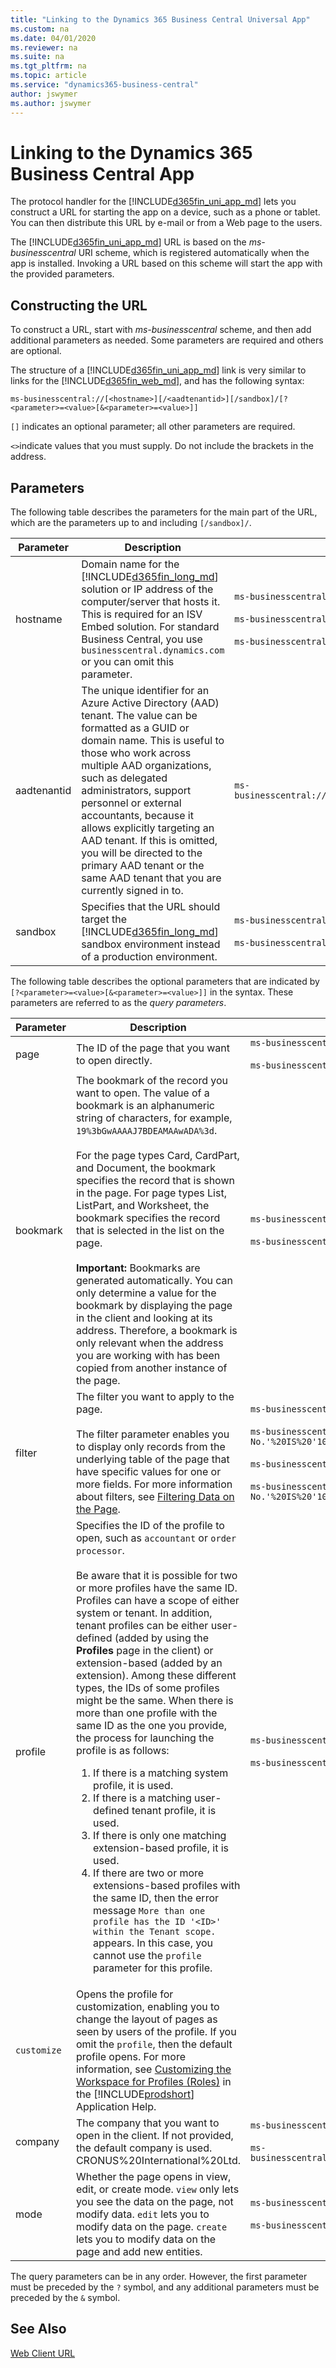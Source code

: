 ```yaml
---
title: "Linking to the Dynamics 365 Business Central Universal App"
ms.custom: na
ms.date: 04/01/2020
ms.reviewer: na
ms.suite: na
ms.tgt_pltfrm: na
ms.topic: article
ms.service: "dynamics365-business-central"
author: jswymer
ms.author: jswymer
---
```

# Linking to the Dynamics 365 Business Central App
The protocol handler for the [!INCLUDE[d365fin_uni_app_md](includes/d365fin_uni_app_md.md)] lets you construct a URL for starting the app on a device, such as a phone or tablet. You can then distribute this URL by e-mail or from a Web page to the users.  
  
The [!INCLUDE[d365fin_uni_app_md](includes/d365fin_uni_app_md.md)] URL is based on the *ms-businesscentral* URI scheme, which is registered automatically when the app is installed. Invoking a URL based on this scheme will start the app with the provided parameters.  
  
## Constructing the URL  
To construct a URL, start with *ms-businesscentral* scheme, and then add additional parameters as needed. Some parameters are required and others are optional. 

<!-- pointing to your [!INCLUDE[navnow](includes/navnow_md.md)] Web server.-->  
  
The structure of a [!INCLUDE[d365fin_uni_app_md](includes/d365fin_uni_app_md.md)] link is very similar to links for the [!INCLUDE[d365fin_web_md](includes/d365fin_web_md.md)], and has the following syntax:  

<!-- 

```
ms-businesscentral://<hostname>[:<port>]
[/<instance>]/[?<parameter>=<value>[&<parameter>=<value>]]
```
-->

```
ms-businesscentral://[<hostname>][/<aadtenantid>][/sandbox]/[?<parameter>=<value>[&<parameter>=<value>]]
```

`[]` indicates an optional parameter; all other parameters are required.

`<>`indicate values that you must supply. Do not include the brackets in the address.

## Parameters
The following table describes the parameters for the main part of the URL, which are the parameters up to and including  <!--`[/<port>]/` `[/<instance>]/`--> `[/sandbox]/`.

|Parameter|Description| Example |
|---------|-----------|---------|
|hostname|Domain name for the [!INCLUDE[d365fin_long_md](includes/d365fin_long_md.md)] solution or IP address of the computer/server that hosts it. This is required for an ISV Embed solution. For standard Business Central, you use `businesscentral.dynamics.com` or you can omit this parameter.| `ms-businesscentral://businesscentral.dynamics.com/`<br /><br />`ms-businesscentral:///`<br /><br />`ms-businesscentral://businesscentral.mysolution.com/`| 
|aadtenantid|The unique identifier for an Azure Active Directory (AAD) tenant. The value can be formatted as a GUID or domain name. This is useful to those who work across multiple AAD organizations, such as delegated administrators, support personnel or external accountants, because it allows explicitly targeting an AAD tenant. If this is omitted, you will be directed to the primary AAD tenant or the same AAD tenant that you are currently signed in to.|`ms-businesscentral://businesscentral.mysolution.com/mysolutionaadtenant.onmicrosoft.com`|
|sandbox|Specifies that the URL should target the [!INCLUDE[d365fin_long_md](includes/d365fin_long_md.md)] sandbox environment instead of a production environment.|`ms-businesscentral:/businesscentral.dynamics.com/sandbox/`<br /><br />`ms-businesscentral://businesscentral.mysolution.com/sandbox/`|  


<!-- 
|hostname|The onprem computer name, domain name or IP address of the computer/server that hosts the [!INCLUDE[d365fin_long_md](includes/d365fin_long_md.md)] solution.| `ms-businesscentral://businesscentral.mysolution.com`<br /><br />`ms-businesscentral://192.168.0.254/`| 
|port|The port number on which your [!INCLUDE[nav_web_server_instance_md](includes/nav_web_server_instance_md.md)] instance [!INCLUDE[d365fin_long_md](includes/d365fin_long_md.md)] solution runs. If not provided, the standard SSL port \(443\) is used.| `ms-businesscentral://businesscentral.mysolution.com:80/`<br /><br />`ms-businesscentral://192.168.0.254:80/`  |
|instance|The <!-  [!INCLUDE[nav_web_server_instance_md](includes/dnav_web_server_instance_md.md)] instance [!INCLUDE[d365fin_long_md](includes/d365fin_long_md.md)] web server that you want to connect to.| `ms-businesscentral://businesscentral.mysolution.com:80/myserverinstance/`<br /><br />`ms-businesscentral://192.168.0.254:80/myserverinstance/`|
|Instance|The [!INCLUDE[nav_web_server_instance_md](includes/nav_web_server_instance_md.md)] instance that you want to connect to.| `dynamicsnav110`|

-->
The following table describes the optional parameters that are indicated by `[?<parameter>=<value>[&<parameter>=<value>]]` in the syntax. These parameters are referred to as the *query parameters*.

|Parameter|Description| Example |
|---------|-----------|---------|  
|page	|The ID of the page that you want to open directly.|`ms-businesscentral:///?page=21`<br /><br />`ms-businesscentral://businesscentral.mysolution.com/?page=21`|
|bookmark|	The bookmark of the record you want to open. The value of a bookmark is an alphanumeric string of characters, for example, `19%3bGwAAAAJ7BDEAMAAwADA%3d`.<br /><br /> For the page types Card, CardPart, and Document, the bookmark specifies the record that is shown in the page. For page types List, ListPart, and Worksheet, the bookmark specifies the record that is selected in the list on the page.<br /><br /> **Important:**  Bookmarks are generated automatically. You can only determine a value for the bookmark by displaying the page in the client and looking at its address. Therefore, a bookmark is only relevant when the address you are working with has been copied from another instance of the page.|`ms-businesscentral:///?bookmark=19%3bGwAAAAJ7BDEAMAAwADA%3d`<br /><br />`ms-businesscentral://businesscentral.mysolution.com/?bookmark=19%3bGwAAAAJ7BDEAMAAwADA%3d`|
|filter	|The filter you want to apply to the page.<br /><br />The filter parameter enables you to display only records from the underlying table of the page that have specific values for one or more fields.	For more information about filters, see [Filtering Data on the Page](devenv-web-client-urls.md#Filtering).|`ms-businesscentral:///?page9305&filter='No.'%20IS%20'1001'`<br /><br />`ms-businesscentral:///?page9305&filter='Sell-to-Customer-No.'%20IS%20'10000'%20AND%20'Location-Code'%20IS%20'BLUE'`<br /><br />`ms-businesscentral://businesscentral.mysolution.com/?page9305&filter='No.'%20IS%20'1001'`<br /><br />`ms-businesscentral://businesscentral.mysolution.com/?page9305&filter='Sell-to-Customer-No.'%20IS%20'10000'%20AND%20'Location-Code'%20IS%20'BLUE'`|
|profile|Specifies the ID of the profile to open, such as `accountant` or `order processor`.<br /><br />Be aware that it is possible for two or more profiles have the same ID. Profiles can have a scope of either system or tenant. In addition, tenant profiles can be either user-defined (added by using the **Profiles** page in the client) or extension-based (added by an extension). Among these different types, the IDs of some profiles might be the same. When there is more than one profile with the same ID as the one you provide, the process for launching the profile is as follows:<ol><li>If there is a matching system profile, it is used.</li><li>If there is a matching user-defined tenant profile, it is used.</li><li>If there is only one matching extension-based profile, it is used.</li><li>If there are two or more extensions-based profiles with the same ID, then the error message `More than one profile has the ID '<ID>' within the Tenant scope.` appears. In this case, you cannot use the `profile` parameter for this profile.</li></ol> |`ms-businesscentral:///?profile=BUSINESS%20%MANAGER`<br /><br />`ms-businesscentral://businesscentral.mysolution.com/?profile=BUSINESS%20%MANAGER`|
|`customize`|Opens the profile for customization, enabling you to change the layout of pages as seen by users of the profile. If you omit the `profile`, then the default profile opens. For more information, see [Customizing the Workspace for Profiles (Roles)](/dynamics365/business-central/ui-personalization-manage)  in the [!INCLUDE[prodshort](includes/prodshort.md)] Application Help.|
|company|The company that you want to open in the client. If not provided, the default company is used. CRONUS%20International%20Ltd.|`ms-businesscentral:///?'company=CRONUS%20International%20Ltd.'`<br /><br />`ms-businesscentral://businesscentral.mysolution.com/?'company=CRONUS%20International%20Ltd.'`|
|mode|Whether the page opens in view, edit, or create mode. `view` only lets you see the data on the page, not modify data. `edit` lets you to modify data on the page. `create` lets you to modify data on the page and add new entities. |`ms-businesscentral:///?page=21&mode=create`<br /><br />`ms-businesscentral://businesscentral.mysolution.com/?page=21&mode=create`|


<!-- 
|tenant	|The ID of the tenant that you want to connect to. If not provided, the default tenant is used.|`ms-businesscentral:///?tenant=mytenant2-1`|
-->

The query parameters can be in any order. However, the first parameter must be preceded by the `?` symbol, and any additional parameters must be preceded by the `&` symbol.

<!-- 
> [!NOTE]  
> It is not possible to specify which client/device type to open up the URL in; the last used client will open up when clicking the URL.
-->

<!-- add for onprem
The URL `ms-businesscentral:///?page=21` or `ms-dynamicsnav:///?page=21` will open the server that you last connected to on the specified page.  -->


<!-- Add this as note in onprem
 
[!IMPORTANT]  
The *ms-businesscentral or ms-dynamicsnav * scheme only translates to a secure server connection. Therefore the [!INCLUDE[nav_tablet](includes/nav_tablet_md.md)] and [!INCLUDE[nav_phone](includes/nav_phone_md.md)] must be exposed through an https connection. For more information, see [How to: Configure SSL to Secure the Connection to Microsoft Dynamics NAV Web Client]. 
-->

<!--   
## Adding a user name to the URL  
 The *ms-businesscentral* scheme also supports sending the user name in the URL for pre-filling the user name. The password must be entered by the user. To send the user name, you must URL encode the value and prefix the server address by using *\<encoded username>@*. Examples are as follows:  

-   *ms-businesscentral://demouser%40mycompany.com@myserver/myinstance/*  
  
-   *ms-businesscentral://user1:@myserver/myinstance/*
  
*ms-businesscentral://demouser%40businesscentral.dynamics.com

*ms-businesscentral://demouser%40businesscentral.mysolution.com@myserver/myinstance/* 

*ms-businesscentral://user1:@myserver/myinstance/*  
  


-   *ms-dynamicsnav://demouser%40mycompany.com@myserver/myinstance/*  
  
-   *ms-dynamicsnav://user1:@myserver/myinstance/*  

  
> [!IMPORTANT]  
>  We recommend that you do not share a user name in the URL. This technique should only be used in demonstration scenarios and other instances where the accidental sharing of a URL will not compromise the system.  

-->
  
## See Also  
[Web Client URL](devenv-web-client-urls.md)    